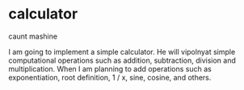 # calculator
caunt mashine

I am going to implement a simple calculator. He will vіpolnyat simple computational operations such as addition, subtraction, division and multiplication. When I am planning to add operations such as exponentiation, root definition, 1 / x, sine, cosine, and others.
